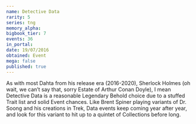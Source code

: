 ```yaml
---
name: Detective Data
rarity: 5
series: tng
memory_alpha:
bigbook_tier: 7
events: 36
in_portal:
date: 19/07/2016
obtained: Event
mega: false
published: true
---
```


As with most Dahta from his release era (2016-2020), Sherlock Holmes (oh wait, we can’t say that, sorry Estate of Arthur Conan Doyle), I mean Detective Data is a reasonable Legendary Behold choice due to a stuffed Trait list and solid Event chances. Like Brent Spiner playing variants of Dr. Soong and his creations in Trek, Data events keep coming year after year, and look for this variant to hit up to a quintet of Collections before long.

